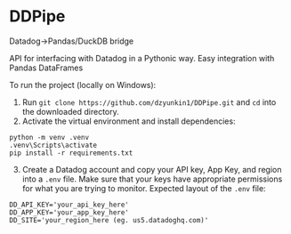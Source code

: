 # DDPipe
Datadog→Pandas/DuckDB bridge

API for interfacing with Datadog in a Pythonic way. Easy integration with Pandas DataFrames

To run the project (locally on Windows):

1. Run `git clone https://github.com/dzyunkin1/DDPipe.git` and `cd` into the downloaded directory.
2. Activate the virtual environment and install dependencies:
```
python -m venv .venv
.venv\Scripts\activate
pip install -r requirements.txt
```
3. Create a Datadog account and copy your API key, App Key, and region into a `.env` file. Make sure that your keys have appropriate permissions for what you are trying to monitor. Expected layout of the `.env` file:
```
DD_API_KEY='your_api_key_here'
DD_APP_KEY='your_app_key_here'
DD_SITE='your_region_here (eg. us5.datadoghq.com)'
```
